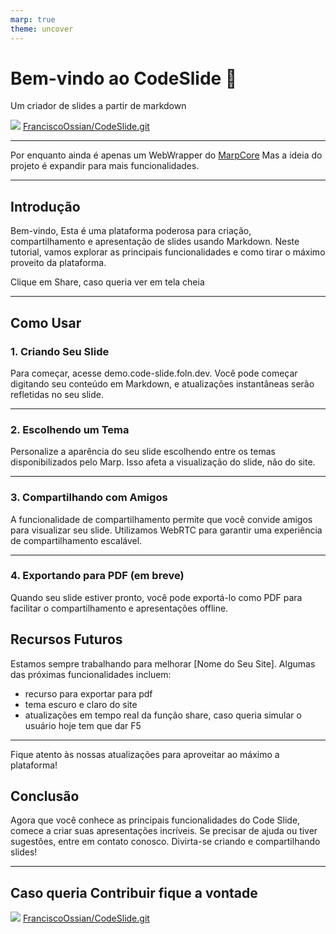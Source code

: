 ```yaml
---
marp: true
theme: uncover
---
```


<style>
  section {
    font-size: 35px;
  }
</style>

# Bem-vindo ao CodeSlide 🚀

Um criador de slides a partir de markdown

<image src="https://github.githubassets.com/favicons/favicon.png"/> [FranciscoOssian/CodeSlide.git](https://github.com/FranciscoOssian/CodeSlide)

---

Por enquanto ainda é apenas um WebWrapper do [MarpCore](https://marp.app/)
Mas a ideia do projeto é expandir para mais funcionalidades.

---

## Introdução

Bem-vindo,
Esta é uma plataforma poderosa para criação,
compartilhamento e apresentação de slides usando Markdown.
Neste tutorial, vamos explorar as principais funcionalidades e como tirar o máximo proveito da plataforma.

Clique em Share, caso queria ver em tela cheia

---

## Como Usar

### 1. Criando Seu Slide

Para começar, acesse demo.code-slide.foln.dev. Você pode começar digitando seu conteúdo em Markdown, e atualizações instantâneas serão refletidas no seu slide.

---

### 2. Escolhendo um Tema

Personalize a aparência do seu slide escolhendo entre os temas disponibilizados pelo Marp. Isso afeta a visualização do slide, não do site.

---

### 3. Compartilhando com Amigos

A funcionalidade de compartilhamento permite que você convide amigos para visualizar seu slide. Utilizamos WebRTC para garantir uma experiência de compartilhamento escalável.

---

### 4. Exportando para PDF (em breve)

Quando seu slide estiver pronto, você pode exportá-lo como PDF para facilitar o compartilhamento e apresentações offline.

## Recursos Futuros

Estamos sempre trabalhando para melhorar [Nome do Seu Site]. Algumas das próximas funcionalidades incluem:

- recurso para exportar para pdf
- tema escuro e claro do site
- atualizações em tempo real da função share, caso queria simular o usuário hoje tem que dar F5

---

Fique atento às nossas atualizações para aproveitar ao máximo a plataforma!

## Conclusão

Agora que você conhece as principais funcionalidades do Code Slide, comece a criar suas apresentações incríveis. Se precisar de ajuda ou tiver sugestões, entre em contato conosco. Divirta-se criando e compartilhando slides!

---

## Caso queria Contribuir fique a vontade

<image src="https://github.githubassets.com/favicons/favicon.png"/> [FranciscoOssian/CodeSlide.git](https://github.com/FranciscoOssian/CodeSlide)
